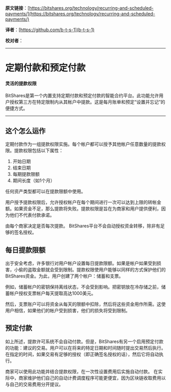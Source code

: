   **原文链接**：[https://bitshares.org/technology/recurring-and-scheduled-payments/](https://bitshares.org/technology/recurring-and-scheduled-payments/)
 
 **译者**：[https://github.com/b-t-s-1](b-t-s-1)
 
 **校对者**： 
  
***    



# 定期付款和预定付款

#### 灵活的提款权限
BitShares是第一个内置支持定期付款和预定付款的智能合约平台。此功能允许用户授权第三方在特定限制内从其帐户中提款。这是每月账单和预定“设置并忘记”的便捷方式。

***

## 这个怎么运作

定期付款作为一组提款权限实施。每个帐户都可以授予其他帐户任意数量的提款权限。提款权限包括以下属性：

1. 开始日期
2. 结束日期
3. 每期提款限额
4. 期间长度（如1个月）

任何资产类型都可以在提款限额中使用。

用户授予提款权限后，允许授权帐户在每个期间进行一次可以达到上限的转帐金额。如果资金不足，那么提款将失败。提款权限是旨在为商家和用户提供便利，因为他们不代表付款承诺。

由每个商家决定是否每次提款。 BitShares平台不会自动授权资金转移，除非有足够的签名授权。

## 每日提款限额

出于安全考虑，许多银行对用户帐户设置每日提款限额。如果是帐户如果受到损害，小偷的盗取金额就会受到限制。提款权限使用户能够以同样的方式保护他们的BitShares资金。为此，用户创建了两个帐户：储蓄和支票。

例如，储蓄帐户的密​​钥保持离线状态，不会受到影响。把密钥放在冷存储之前，储蓄帐户授权支票帐户每天提取高达1000美元。

然后，支票账户可以将资金从每天的限额中扣除，然后将这些资金用作所需。这使用户相信，如果他们的帐户受到损害，他们的损失将受到限制。

## 预定付款

如上所述，提款许可系统不会自动付款。但是，BitShares有另一个启用预定付款的功能：建议的交易。用户可以在将来的特定日期和时间随时提出交易然后执行。在指定的时间，如果交易有足够的授权（即正确签名授权的话），然后它将自动执行。

商家可以使用此功能并结合提款权限，在一次性设置费用后实施自动付款。 在实际中，商家维护他们自己的自动计费调度程序可能更便宜，因为区块链收取费用以与自己的交易费用分开提议。